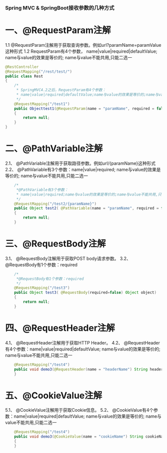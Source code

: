 ### Spring MVC & SpringBoot接收参数的几种方式 ###
# 一、@RequestParam注解 #
1.1 @RequestParam注解用于获取查询参数。例如url?paramName=paramValue这种形式 
1.2 RequestParam有4个参数， name|value|required|defaultValue;  name与value的效果是等价的; name与value不能共用,只能二选一
``` java
@RestController
@RequestMapping("/rest/test/")
public class Rest
{
    /*
     * SpringMVC4.2之后，RequestParam有4个参数：
     * name|value|required|defaultValue;name与value的效果是等价的;name与value不能共用,只能二选一
     */
    @RequestMapping("/test1")
    public Objecttest1(@RequestParam(name = "paramName", required = false, defaultValue = "") String paramName)
    {
        return null;
    }
}
```
# 二、@PathVariable注解 #
2.1、 @PathVariable注解用于获取路径参数。例如url/{paramName}这种形式 
2.2、 @PathVariable有3个参数：name|value|required; name与value的效果是等价的; name与value不能共用,只能二选一 
``` java
    /*
     *@PathVariable有3个参数：
     * name|value|required;name与value的效果是等价的;name与value不能共用,只能二选一
     */
    @RequestMapping("/test2/{paramName}")
    public Object test2( @PathVariable(name = "paramName", required = false) String paramName)
    {
        return null;
    }
```
# 三、@RequestBody注解 #
3.1、 @RequestBody注解用于获取POST body请求参数。 
3.2、 @RequestBody有1个参数：required
``` java
    /*
     *@RequestBody有1个参数：required
     */
    @RequestMapping("/test3")
    public Object test3( @RequestBody(required=false) Object object)
    {
        return null;
    }
```
# 四、@RequestHeader注解 #
4.1、 @RequestHeader注解用于获取HTTP Header。 
4.2、 @RequestHeader有4个参数：name|value|required|defaultValue;  name与value的效果是等价的; name与value不能共用,只能二选一
```java
    @RequestMapping("/test4")
    public void demo3(@RequestHeader(name = "headerName") String headerName) {
    }
```
# 五、@CookieValue注解 # 
5.1、 @CookieValue注解用于获取Cookie信息。 
5.2、 @CookieValue有4个参数：name|value|required|defaultValue;  name与value的效果是等价的; name与value不能共用,只能二选一
```java
    @RequestMapping("/test4")
    public void demo3(@CookieValue(name = "cookieName") String cookieName)
    {
    }
```